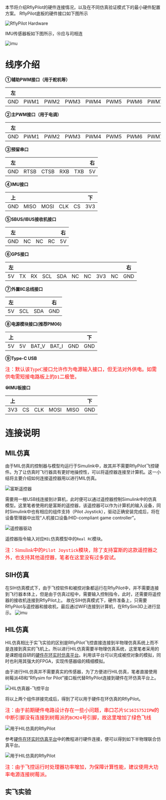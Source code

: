 本节将介绍RflyPilot的硬件连接情况，以及在不同仿真验证模式下的最小硬件配置方案。
RflyPilot底板的硬件接口如下图所示

![RflyPilot Hardware](img/hardware.jpg)

IMU传感器板如下图所示，⑩应与司相连

![imu](img/imu_rbg.jpg)

线序介绍
====

**①辅助PWM接口（用于舵机等）**

|左|||||||||右|
|----|----|----|----|----|----|----|----|----|----|
|GND|PWM1|PWM2|PWM3|PWM4|PWM5|PWM6|PWM7|PWM8|5V|

**②主PWM接口（用于电调）**

|左|||||||||右|
|----|----|----|----|----|----|----|----|----|----|
|GND|PWM1|PWM2|PWM3|PWM4|PWM5|PWM6|PWM7|PWM8|5V|

**③预留串口**

|左|||||右|
|----|----|----|----|----|----|
|GND|RTSB|CTSB|RXB|TXB|5V|

**④IMU接口**

|上|||||下|
|----|----|----|----|----|----|
|GND|MISO|MOSI|CLK|CS|3V3|

**⑤SBUS/IBUS接收机接口**

|左||||右|
|----|----|----|----|----|
|GND|NC|NC|RC|5V|

**⑥GPS接口**

|左|||||||||右|
|----|----|----|----|----|----|----|----|----|----|
|5V|TX|RX|SCL|SDA|NC|NC|3V3|NC|GND|

**⑦外置IIC总线接口**

|左|||右|
|----|----|----|----|
|5V|SCL|SDA|GND|

**⑧电源模块接口(推荐PM06)**

|上|||||下|
|----|----|----|----|----|----|
|5V|5V|BAT_V|BAT_I|GND|GND|

**⑨Type-C USB**

<font face="黑体" color=red size=3>注：默认该TypeC接口允许作为电源输入接口，但无法对外供电。如需供电需短接电路板上的``D1``二极管。</font>

**⑩IMU板接口**

|上|||||下|
|----|----|----|----|----|----|
|3V3|CS|CLK|MOSI|MISO|GND|

连接说明
====

## MIL仿真
由于MIL仿真的控制器与模型均运行于Simulink中，故其并不需要RflyPilot飞控硬件。为了让仿真时飞行器具有更好地操控性，可以将遥控器连接至计算机。这一小结将主要介绍如何连接遥控器用以进行MIL仿真。

![富斯遥控器](img/rc_fusi.jpg)

需要用一根USB线连接到计算机，此时便可以通过遥控器控制Simulink中的仿真模型。这里笔者使用的是富斯的遥控器，该遥控器可以作为计算机的输入设备，同时Simulink中也有相应的组件支持（Pilot Joystick），驱动正确安装完成后，将在设备管理器中出现“人机接口设备/HID-compliant game controller”。

![遥控器驱动](img/rc_driver.jpg)

遥控器指令输入对应``MIL``仿真模型中的``Real RC``模块。

<font face="黑体" color=red size=3>注：Simulink中的``Pilot Joystick``模块，除了支持富斯的这款遥控器之外，也支持其他遥控器，笔者在这里没有过多尝试。</font>
## SIH仿真
在SIH仿真模式下，由于飞控软件和被控对象都运行在RflyPilot中，并不需要连接到飞行器本体上，但是由于仿真过程中，需要输入控制指令，此时，还需要将遥控器的接收机连接到RflyPilot上。
故在SIH仿真模式下，硬件准备上，只需要RflyPilot与遥控器和接收机，最后通过WIFI连接到计算机，在RflySim3D上进行显示。
![imu](img/sih_con.jpg)

## HIL仿真

HIL仿真相比于实飞实验的区别是RflyPilot飞控直接连接到半物理仿真系统上而不是连接到真实的飞机上。所以进行HIL仿真需要半物理仿真系统，这里笔者采用的是课题组自研的[硬件在环实时仿真平台](https://rflybuaa.github.io/RflySimRTDoc/)。利用该平台可以完成被控对象的模拟，同时也利用其强大的FPGA，实现传感器级的精细模拟。

由于进行HIL仿真并不需要真实的传感器，为了方便进行HIL仿真，笔者直接使用树莓派4B和“Rflysim for Pilot"接口板代替RflyPilot连接到硬件在环仿真平台上。

![HIL仿真器-飞控平台](img/rflypilot_fpga.jpg)

将以上两个组件拼接完成后，得到了可以用于硬件在环仿真的RflyPilot。

<font face="黑体" color=red size=3>注：由于前期硬件电路设计存在一些小问题，串口芯片``SC16IS752IPW``的中断引脚没有连接到树莓派的``BCM24``号引脚，故这里增加了绿色飞线</font>

![用于HIL仿真的RflyPilot](img/rflypilot_hil.jpg)

参考[硬件在环实时仿真平台](https://rflybuaa.github.io/RflySimRTDoc/)中的教程进行硬件连接，便可以得到如下半物理联合仿真平台。

![用于HIL仿真的RflyPilot](img/rflypilot_fpga.jpg)

<font face="黑体" color=red size=3>注：由于飞控运行时处理器功率增加，为保障计算性能，建议使用大功率电源连接树莓派。</font>

## 实飞实验